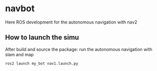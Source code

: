 # navbot
Here ROS development for the autonomous navigation with nav2

## How to launch the simu

After build and source the package: 
run the autonomous navigation with slam and map
```
ros2 launch my_bot nav1.launch.py
```

